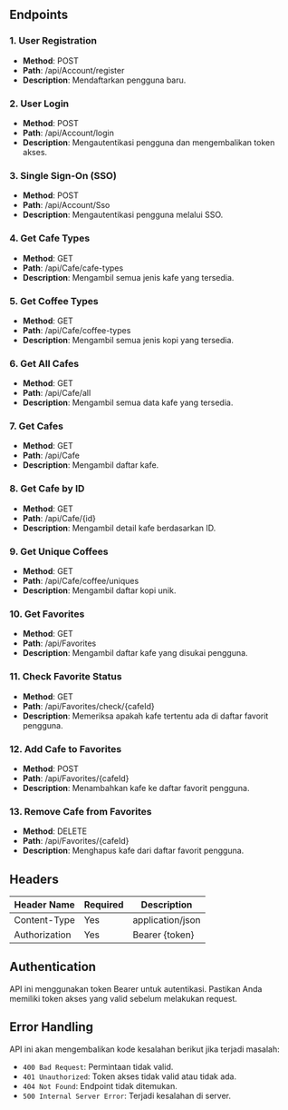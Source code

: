 ## Endpoints

### 1. User Registration
- **Method**: POST
- **Path**: /api/Account/register
- **Description**: Mendaftarkan pengguna baru.

### 2. User Login
- **Method**: POST
- **Path**: /api/Account/login
- **Description**: Mengautentikasi pengguna dan mengembalikan token akses.

### 3. Single Sign-On (SSO)
- **Method**: POST
- **Path**: /api/Account/Sso
- **Description**: Mengautentikasi pengguna melalui SSO.

### 4. Get Cafe Types
- **Method**: GET
- **Path**: /api/Cafe/cafe-types
- **Description**: Mengambil semua jenis kafe yang tersedia.

### 5. Get Coffee Types
- **Method**: GET
- **Path**: /api/Cafe/coffee-types
- **Description**: Mengambil semua jenis kopi yang tersedia.

### 6. Get All Cafes
- **Method**: GET
- **Path**: /api/Cafe/all
- **Description**: Mengambil semua data kafe yang tersedia.

### 7. Get Cafes
- **Method**: GET
- **Path**: /api/Cafe
- **Description**: Mengambil daftar kafe.

### 8. Get Cafe by ID
- **Method**: GET
- **Path**: /api/Cafe/{id}
- **Description**: Mengambil detail kafe berdasarkan ID.

### 9. Get Unique Coffees
- **Method**: GET
- **Path**: /api/Cafe/coffee/uniques
- **Description**: Mengambil daftar kopi unik.

### 10. Get Favorites
- **Method**: GET
- **Path**: /api/Favorites
- **Description**: Mengambil daftar kafe yang disukai pengguna.

### 11. Check Favorite Status
- **Method**: GET
- **Path**: /api/Favorites/check/{cafeId}
- **Description**: Memeriksa apakah kafe tertentu ada di daftar favorit pengguna.

### 12. Add Cafe to Favorites
- **Method**: POST
- **Path**: /api/Favorites/{cafeId}
- **Description**: Menambahkan kafe ke daftar favorit pengguna.

### 13. Remove Cafe from Favorites
- **Method**: DELETE
- **Path**: /api/Favorites/{cafeId}
- **Description**: Menghapus kafe dari daftar favorit pengguna. 

## Headers

| Header Name     | Required | Description                      |
|------------------|----------|----------------------------------|
| Content-Type     | Yes      | application/json                 |
| Authorization    | Yes      | Bearer {token}                  |

## Authentication
API ini menggunakan token Bearer untuk autentikasi. Pastikan Anda memiliki token akses yang valid sebelum melakukan request.

## Error Handling 
API ini akan mengembalikan kode kesalahan berikut jika terjadi masalah:
* `400 Bad Request`: Permintaan tidak valid.
* `401 Unauthorized`: Token akses tidak valid atau tidak ada.
* `404 Not Found`: Endpoint tidak ditemukan.
* `500 Internal Server Error`: Terjadi kesalahan di server.